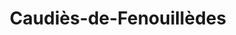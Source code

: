 ---
title: Caudiès-de-Fenouillèdes
url: /caudies-de-fenouilledes/
latitude: 42.812
longitude: 2.375
---